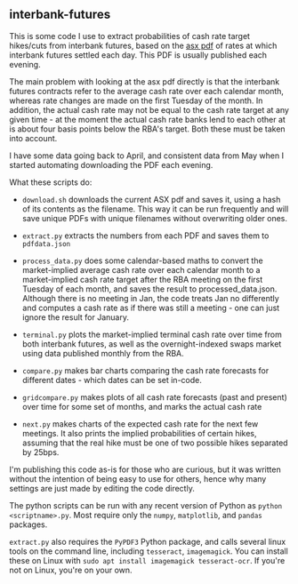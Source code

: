 interbank-futures
-----------------

This is some code I use to extract probabilities of cash rate target hikes/cuts from
interbank futures, based on the [asx
pdf](https://www.asx.com.au/data/trt/ib_expectation_curve_graph.pdf) of rates at which
interbank futures settled each day. This PDF is usually published each evening.

The main problem with looking at the asx pdf directly is that the interbank futures
contracts refer to the average cash rate over each calendar month, whereas rate changes
are made on the first Tuesday of the month. In addition, the actual cash rate may not be
equal to the cash rate target at any given time - at the moment the actual cash rate
banks lend to each other at is about four basis points below the RBA's target. Both
these must be taken into account.

I have some data going back to April, and consistent data from May when I started
automating downloading the PDF each evening.

What these scripts do:

* `download.sh` downloads the current ASX pdf and saves it, using a hash of its contents
  as the filename. This way it can be run frequently and will save unique PDFs with
  unique filenames without overwriting older ones.

* `extract.py` extracts the numbers from each PDF and saves them to `pdfdata.json`

* `process_data.py` does some calendar-based maths to convert the market-implied average
  cash rate over each calendar month to a market-implied cash rate target after the RBA
  meeting on the first Tuesday of each month, and saves the result to
  processed_data.json. Although there is no meeting in Jan, the code treats Jan no
  differently and computes a cash rate as if there was still a meeting - one can just
  ignore the result for January.

* `terminal.py` plots the market-implied terminal cash rate over time from both
  interbank futures, as well as the overnight-indexed swaps market using data published
  monthly from the RBA.

* `compare.py` makes bar charts comparing the cash rate forecasts for different dates -
  which dates can be set in-code.

* `gridcompare.py` makes plots of all cash rate forecasts (past and present) over time
  for some set of months, and marks the actual cash rate

* `next.py` makes charts of the expected cash rate for the next few meetings. It also
  prints the implied probabilities of certain hikes, assuming that the real hike must be
  one of two possible hikes separated by 25bps.

I'm publishing this code as-is for those who are curious, but it was written without the
intention of being easy to use for others, hence why many settings are just made by
editing the code directly.

The python scripts can be run with any recent version of Python as `python
<scriptname>.py`. Most require only the `numpy`, `matplotlib`, and `pandas` packages.

`extract.py` also requires the `PyPDF3` Python package, and calls several linux tools on
the command line, including `tesseract`, `imagemagick`. You can install these on Linux
with `sudo apt install imagemagick tesseract-ocr`. If you're not on Linux, you're on
your own.
